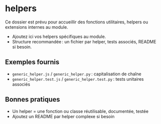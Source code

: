 # helpers

Ce dossier est prévu pour accueillir des fonctions utilitaires, helpers ou extensions internes au module.

- Ajoutez ici vos helpers spécifiques au module.
- Structure recommandée : un fichier par helper, tests associés, README si besoin.

## Exemples fournis
- `generic_helper.js` / `generic_helper.py` : capitalisation de chaîne
- `generic_helper.test.js` / `generic_helper.test.py` : tests unitaires associés

## Bonnes pratiques
- Un helper = une fonction ou classe réutilisable, documentée, testée
- Ajoutez un README par helper complexe si besoin
